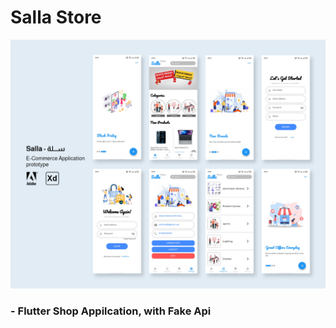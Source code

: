 # Salla Store

<p align="center"><a href="" target="_blank" rel="noreferrer"><img src="https://raw.githubusercontent.com/Elrefaiy/Shop-App/master/ShopApp.png" alt="ui"/> </a></p>

<h3>- Flutter Shop Appilcation, with Fake Api</h3>
